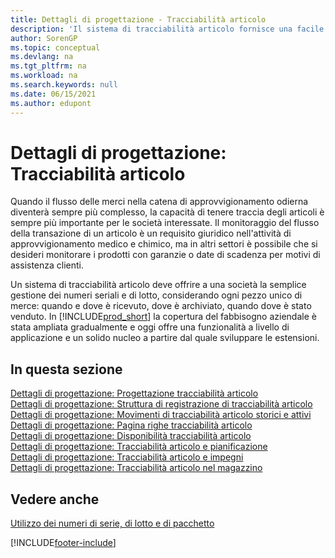 ```yaml
---
title: Dettagli di progettazione - Tracciabilità articolo
description: 'Il sistema di tracciabilità articolo fornisce una facile gestione dei numeri di serie e di lotto, che potrebbero essere necessari per soddisfare i requisiti legali o assistere nella gestione della garanzia.'
author: SorenGP
ms.topic: conceptual
ms.devlang: na
ms.tgt_pltfrm: na
ms.workload: na
ms.search.keywords: null
ms.date: 06/15/2021
ms.author: edupont
---
```

# <a name="design-details-item-tracking" />Dettagli di progettazione: Tracciabilità articolo
Quando il flusso delle merci nella catena di approvvigionamento odierna diventerà sempre più complesso, la capacità di tenere traccia degli articoli è sempre più importante per le società interessate. Il monitoraggio del flusso della transazione di un articolo è un requisito giuridico nell'attività di approvvigionamento medico e chimico, ma in altri settori è possibile che si desideri monitorare i prodotti con garanzie o date di scadenza per motivi di assistenza clienti.  

Un sistema di tracciabilità articolo deve offrire a una società la semplice gestione dei numeri seriali e di lotto, considerando ogni pezzo unico di merce: quando e dove è ricevuto, dove è archiviato, quando dove è stato venduto. In [!INCLUDE[prod_short](includes/prod_short.md)] la copertura del fabbisogno aziendale è stata ampliata gradualmente e oggi offre una funzionalità a livello di applicazione e un solido nucleo a partire dal quale sviluppare le estensioni.  

## <a name="in-this-section" />In questa sezione
[Dettagli di progettazione: Progettazione tracciabilità articolo](design-details-item-tracking-design.md)  
[Dettagli di progettazione: Struttura di registrazione di tracciabilità articolo](design-details-item-tracking-posting-structure.md)  
[Dettagli di progettazione: Movimenti di tracciabilità articolo storici e attivi](design-details-active-versus-historic-item-tracking-entries.md)  
[Dettagli di progettazione: Pagina righe tracciabilità articolo](design-details-item-tracking-lines-window.md)  
[Dettagli di progettazione: Disponibilità tracciabilità articolo](design-details-item-tracking-availability.md)  
[Dettagli di progettazione: Tracciabilità articolo e pianificazione](design-details-item-tracking-and-planning.md)  
[Dettagli di progettazione: Tracciabilità articolo e impegni](design-details-item-tracking-and-reservations.md)  
[Dettagli di progettazione: Tracciabilità articolo nel magazzino](design-details-item-tracking-in-the-warehouse.md)

## <a name="see-also" />Vedere anche

[Utilizzo dei numeri di serie, di lotto e di pacchetto](inventory-how-work-item-tracking.md)  

[!INCLUDE[footer-include](includes/footer-banner.md)]
